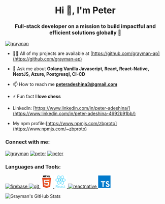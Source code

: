 <h1 align="center">Hi 👋, I'm Peter</h1>
<h3 align="center">Full-stack developer on a mission to build impactful and efficient solutions globally 🚀</h3>
<p align="left"> <a href="https://twitter.com/grayman" target="blank"><img src="https://img.shields.io/twitter/follow/grayman?logo=twitter&style=for-the-badge" alt="grayman" /></a> </p>

- 👨‍💻 All of my projects are available at [https://github.com/grayman-ap](https://github.com/grayman-ap)

- 💬 Ask me about **Golang Vanilla Javascript, React, React-Native, NextJS, Azure, Postgresql, CI-CD**

- 📫 How to reach me **peteradeshina3@gmail.com**

- ⚡ Fun fact **I love chess**

- LinkedIn: [https://www.linkedin.com/in/peter-adeshina/](https://www.linkedin.com/in/peter-adeshina-4692b91bb/)

- My npm profile:[https://www.npmjs.com/zbproto](https://www.npmjs.com/~zbproto)

<h3 align="left">Connect with me:</h3>
<p align="left">
<a href="https://twitter.com/grayman" target="blank"><img align="center" src="https://raw.githubusercontent.com/rahuldkjain/github-profile-readme-generator/master/src/images/icons/Social/twitter.svg" alt="grayman" height="30" width="40" /></a>
<a href="https://linkedin.com/in/peter-adeshina" target="blank"><img align="center" src="https://raw.githubusercontent.com/rahuldkjain/github-profile-readme-generator/master/src/images/icons/Social/linked-in-alt.svg" alt="peter" height="30" width="40" /></a>
<a href="https://stackoverflow.com/users/peter" target="blank"><img align="center" src="https://raw.githubusercontent.com/rahuldkjain/github-profile-readme-generator/master/src/images/icons/Social/stack-overflow.svg" alt="peter" height="30" width="40" /></a>

<h3 align="left">Languages and Tools:</h3>
<p align="left"> 
<a href="https://firebase.google.com/" target="_blank" rel="noreferrer"> <img src="https://www.vectorlogo.zone/logos/firebase/firebase-icon.svg" alt="firebase" width="40" height="40"/> </a> 
<a href="https://git-scm.com/" target="_blank" rel="noreferrer"> <img src="https://www.vectorlogo.zone/logos/git-scm/git-scm-icon.svg" alt="git" width="40" height="40"/> </a> 
<a href="https://www.w3.org/html/" target="_blank" rel="noreferrer"> <img src="https://raw.githubusercontent.com/devicons/devicon/master/icons/html5/html5-original-wordmark.svg" alt="html5" width="40" height="40"/> </a> 
<a href="https://reactjs.org/" target="_blank" rel="noreferrer"> <img src="https://raw.githubusercontent.com/devicons/devicon/master/icons/react/react-original-wordmark.svg" alt="react" width="40" height="40"/> </a> 
<a href="https://reactnative.dev/" target="_blank" rel="noreferrer"> <img src="https://reactnative.dev/img/header_logo.svg" alt="reactnative" width="40" height="40"/> </a> 
<a href="https://www.typescriptlang.org/" target="_blank" rel="noreferrer"> <img src="https://raw.githubusercontent.com/devicons/devicon/master/icons/typescript/typescript-original.svg" alt="typescript" width="40" height="40"/> </a> 

![Grayman's GitHub Stats](https://github-readme-streak-stats.herokuapp.com/?user=grayman-ap&show_icons=true&theme=dark)
